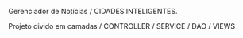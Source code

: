 Gerenciador de Notícias / CIDADES INTELIGENTES.

Projeto divido em camadas / CONTROLLER / SERVICE / DAO / VIEWS 




